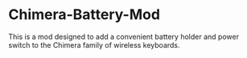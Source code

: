 # Chimera-Battery-Mod
This is a mod designed to add a convenient battery holder and power switch to the Chimera family of wireless keyboards.
